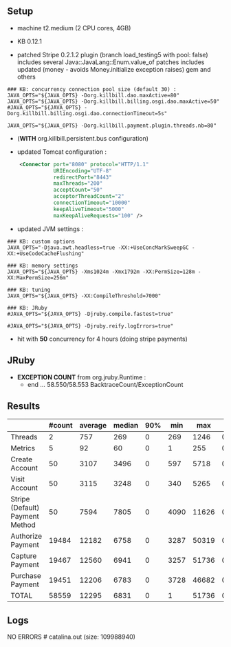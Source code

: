 ## Setup

- machine t2.medium (2 CPU cores, 4GB)

- KB 0.12.1
- patched Stripe 0.2.1.2 plugin (branch load_testing5 with pool: false)
  includes several Java::JavaLang::Enum.value_of patches
  includes updated (money - avoids Money.initialize exception raises) gem
  and others

```
### KB: concurrency connection pool size (default 30) :
JAVA_OPTS="${JAVA_OPTS} -Dorg.killbill.dao.maxActive=80"
JAVA_OPTS="${JAVA_OPTS} -Dorg.killbill.billing.osgi.dao.maxActive=50"
#JAVA_OPTS="${JAVA_OPTS} -Dorg.killbill.billing.osgi.dao.connectionTimeout=5s"

JAVA_OPTS="${JAVA_OPTS} -Dorg.killbill.payment.plugin.threads.nb=80"
```

- (**WITH** org.killbill.persistent.bus configuration)

- updated Tomcat configuration :
```xml
    <Connector port="8080" protocol="HTTP/1.1"
               URIEncoding="UTF-8"
               redirectPort="8443"
               maxThreads="200"
               acceptCount="50"
               acceptorThreadCount="2"
               connectionTimeout="10000"
               keepAliveTimeout="5000"
               maxKeepAliveRequests="100" />
```

- updated JVM settings :
```
### KB: custom options
JAVA_OPTS="-Djava.awt.headless=true -XX:+UseConcMarkSweepGC -XX:+UseCodeCacheFlushing"

### KB: memory settings
JAVA_OPTS="${JAVA_OPTS} -Xms1024m -Xmx1792m -XX:PermSize=128m -XX:MaxPermSize=256m"

### KB: tuning
JAVA_OPTS="${JAVA_OPTS} -XX:CompileThreshold=7000"

### KB: JRuby
#JAVA_OPTS="${JAVA_OPTS} -Djruby.compile.fastest=true"

#JAVA_OPTS="${JAVA_OPTS} -Djruby.reify.logErrors=true"
```

- hit with **50** concurrency for 4 hours (doing stripe payments)


## JRuby

- **EXCEPTION COUNT** from org.jruby.Runtime :
  * end  ... 58.550/58.553 BacktraceCount/ExceptionCount

## Results

|                                 | #count | average | median | 90% |  min |   max |   errors | bandwidth |
| ------------------------------- | ------ | ------- | ------ | --- | ---- | ----- | -------- | --------- |
|                         Threads |      2 |     757 |    269 |   0 |  269 |  1246 | 0.00000% |    0.01/s |
|                         Metrics |      5 |      92 |     60 |   0 |    1 |   255 | 0.20000% |    0.02/s |
|                  Create Account |     50 |    3107 |   3496 |   0 |  597 |  5718 | 0.00000% |    1.28/s |
|                   Visit Account |     50 |    3115 |   3248 |   0 |  340 |  5265 | 0.00000% |    1.78/s |
| Stripe (Default) Payment Method |     50 |    7594 |   7805 |   0 | 4090 | 11626 | 0.00000% |    1.08/s |
|               Authorize Payment |  19484 |   12182 |   6758 |   0 | 3287 | 50319 | 0.00000% |    1.19/s |
|                 Capture Payment |  19467 |   12560 |   6941 |   0 | 3257 | 51736 | 0.00000% |    1.05/s |
|                Purchase Payment |  19451 |   12206 |   6783 |   0 | 3728 | 46682 | 0.00000% |    1.19/s |
|                           TOTAL |  58559 |   12295 |   6831 |   0 |    1 | 51736 | 0.00002% |    3.47/s |


## Logs

NO ERRORS # catalina.out (size: 109988940)
